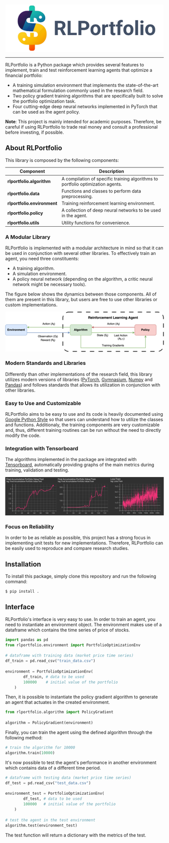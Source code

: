 ![RLPortfolio Logo](figs/rlportfolio_title.png)

------------------------------------------

RLPortfolio is a Python package which provides several features to implement, train and test reinforcement learning agents that optimize a financial portfolio:

- A training simulation environment that implements the state-of-the-art mathematical formulation commonly used in the research field.
- Two policy gradient training algorithms that are specifically built to solve the portfolio optimization task.
- Four cutting-edge deep neural networks implemented in PyTorch that can be used as the agent policy.

**Note**: This project is mainly intended for academic purposes. Therefore, be careful if using RLPortfolio to trade real money and consult a professional before investing, if possible. 

## About RLPortfolio

This library is composed by the following components:

| Component | Description |
| ---- | --- |
| **rlportfolio.algorithm** | A compilation of specific training algorithms to portfolio optimization agents. |
| **rlportfolio.data** | Functions and classes to perform data preprocessing. |
| **rlportfolio.environment** | Training reinforcement learning environment. |
| **rlportfolio.policy** | A collection of deep neural networks to be used in the agent. |
| **rlportfolio.utils** | Utility functions for convenience. |

### A Modular Library

RLPortfolio is implemented with a modular architecture in mind so that it can be used in conjunction with several other libraries. To effectively train an agent, you need three constituents:

- A training algorithm.
- A simulation environment.
- A policy neural network (depending on the algorithm, a critic neural network might be necessary tools).

The figure below shows the dynamics between those components. All of them are present in this library, but users are free to use other libraries or custom implementations.

![Architecture](figs/architecture.png)

### Modern Standards and Libraries

Differently than other implementations of the research field, this library utilizes modern versions of libraries ([PyTorch](https://pytorch.org/), [Gymnasium](https://gymnasium.farama.org/), [Numpy](https://numpy.org/) and [Pandas](https://pandas.pydata.org/)) and follows standards that allows its utilization in conjunction with other libraries.

### Easy to Use and Customizable

RLPortfolio aims to be easy to use and its code is heavily documented using [Google Python Style](https://google.github.io/styleguide/pyguide.html) so that users can understand how to utilize the classes and functions. Additionaly, the training components are very customizable and, thus, different training routines can be run without the need to directly modify the code.

### Integration with Tensorboard

The algorithms implemented in the package are integrated with [Tensorboard](https://www.tensorflow.org/tensorboard/get_started), automatically providing graphs of the main metrics during training, validation and testing.

![Tensorboard](figs/tensorboard.png)


### Focus on Reliability

In order to be as reliable as possible, this project has a strong focus in implementing unit tests for new implementations. Therefore, RLPortfolio can be easily used to reproduce and compare research studies.

## Installation

To install this package, simply clone this repository and run the following command:

```bash
$ pip install .
```

## Interface

RLPortfolio's interface is very easy to use. In order to train an agent, you need to instantiate an environment object. The environment makes use of a dataframe which contains the time series of price of stocks.

```python
import pandas as pd
from rlportfolio.environment import PortfolioOptimizationEnv

# dataframe with training data (market price time series)
df_train = pd.read_csv("train_data.csv")

environment = PortfolioOptimizationEnv(
        df_train, # data to be used
        100000    # initial value of the portfolio
    )
```

Then, it is possible to instantiate the policy gradient algorithm to generate an agent that actuates in the created environment.

```python
from rlportfolio.algorithm import PolicyGradient

algorithm = PolicyGradient(environment)
```

Finally, you can train the agent using the defined algorithm through the following method:

```python
# train the algorithm for 10000
algorithm.train(10000)
```

It's now possible to test the agent's performance in another environment which contains data of a different time period.

```python
# dataframe with testing data (market price time series)
df_test = pd.read_csv("test_data.csv")

environment_test = PortfolioOptimizationEnv(
        df_test, # data to be used
        100000   # initial value of the portfolio
    )

# test the agent in the test environment
algorithm.test(environment_test)
```

The test function will return a dictionary with the metrics of the test.